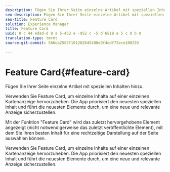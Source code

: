 ```yaml
---
description: Fügen Sie Ihrer Seite einzelne Artikel mit speziellen Inhalten hinzu.
seo-description: Fügen Sie Ihrer Seite einzelne Artikel mit speziellen Inhalten hinzu.
seo-title: Feature Card
solution: Experience Manager
title: Feature Card
uuid: 8 c 44 edad-d 8 a 5-452 e -952 c -5 d 6818 e 5 c 0 b 0
translation-type: tm+mt
source-git-commit: 566ea2587f101202045488e9f4edf73ece100293

---
```



# Feature Card{#feature-card}

Fügen Sie Ihrer Seite einzelne Artikel mit speziellen Inhalten hinzu.

Verwenden Sie Feature Card, um einzelne Inhalte auf einer einzelnen Kartenanzeige hervorzuheben. Die App priorisiert den neuesten speziellen Inhalt und führt die neuesten Elemente durch, um eine neue und relevante Anzeige sicherzustellen.

Mit der Funktion "Feature Card" wird das zuletzt hervorgehobene Element angezeigt (nicht notwendigerweise das zuletzt veröffentlichte Element), mit dem Sie Ihren besten Inhalt für eine rechtzeitige Darstellung auf der Seite auswählen können.

Verwenden Sie Feature Card, um einzelne Inhalte auf einer einzelnen Kartenanzeige hervorzuheben. Die App priorisiert den neuesten speziellen Inhalt und führt die neuesten Elemente durch, um eine neue und relevante Anzeige sicherzustellen.
